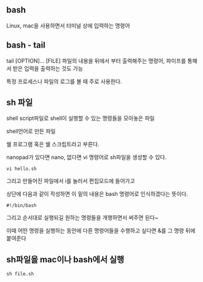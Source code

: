 ## bash

Linux, mac을 사용하면서 터미널 상에 입력하는 명령어

## bash - tail

tail [OPTION]... [FILE]
파일의 내용을 뒤에서 부터 출력해주는 명령어, 파이프를 통해서 받은 입력을 출력하는 것도 가능

특정 프로세스나 파일의 로그를 볼 때 주로 사용한다. 

## sh 파일

shell script파일로 shell이 실행할 수 있는 명령들을 모아놓은 파일

shell언어로 만든 파일

쉘 프로그램 혹은 쉘 스크립트라고 부른다.

nanopad가 있다면 nano, 없다면 vi 명령어로 sh파일을 생성할 수 있다.

~~~
vi hello.sh
~~~

그리고 만들어진 파일에서 i를 눌러서 편집모드에 들어가고

상단에 다음과 같이 작성하면 이 밑의 내용은 bash 명령어로 인식하겠다는 뜻이다.

~~~
#!/bin/bash
~~~

그리고 순서대로 실행되길 원하는 명령들을 개행하면서 써주면 된다~

이때 어떤 명령을 실행하는 동안에 다른 명령어들을 수행하고 싶다면 &를 그 명령 뒤에 붙여준다

## sh파일을 mac이나 bash에서 실행

~~~
sh file.sh
~~~